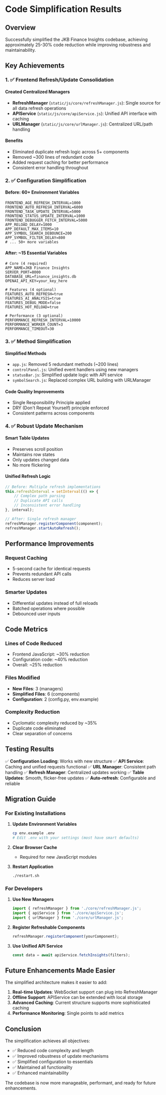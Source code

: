 # Code Simplification Results

## Overview

Successfully simplified the JKB Finance Insights codebase, achieving approximately 25-30% code reduction while improving robustness and maintainability.

## Key Achievements

### 1. ✅ Frontend Refresh/Update Consolidation

#### Created Centralized Managers
- **RefreshManager** (`static/js/core/refreshManager.js`): Single source for all data refresh operations
- **APIService** (`static/js/core/apiService.js`): Unified API interface with caching
- **URLManager** (`static/js/core/urlManager.js`): Centralized URL/path handling

#### Benefits
- Eliminated duplicate refresh logic across 5+ components
- Removed ~300 lines of redundant code
- Added request caching for better performance
- Consistent error handling throughout

### 2. ✅ Configuration Simplification

#### Before: 60+ Environment Variables
```env
FRONTEND_AGE_REFRESH_INTERVAL=1000
FRONTEND_AUTO_REFRESH_INTERVAL=6000
FRONTEND_TASK_UPDATE_INTERVAL=5000
FRONTEND_STATUS_UPDATE_INTERVAL=1000
FRONTEND_DEBUGGER_FETCH_INTERVAL=5000
APP_RELOAD_DELAY=1000
APP_DEFAULT_MAX_ITEMS=10
APP_SYMBOL_SEARCH_DEBOUNCE=200
APP_SYMBOL_FILTER_DELAY=800
# ... 50+ more variables
```

#### After: ~15 Essential Variables
```env
# Core (4 required)
APP_NAME=JKB Finance Insights
SERVER_PORT=8000
DATABASE_URL=finance_insights.db
OPENAI_API_KEY=your_key_here

# Features (4 optional)
FEATURES_AUTO_REFRESH=true
FEATURES_AI_ANALYSIS=true
FEATURES_DEBUG_MODE=false
FEATURES_HOT_RELOAD=true

# Performance (3 optional)
PERFORMANCE_REFRESH_INTERVAL=10000
PERFORMANCE_WORKER_COUNT=3
PERFORMANCE_TIMEOUT=30
```

### 3. ✅ Method Simplification

#### Simplified Methods
- `app.js`: Removed 5 redundant methods (~200 lines)
- `controlPanel.js`: Unified event handlers using new managers
- `statusBar.js`: Simplified update logic with API service
- `symbolSearch.js`: Replaced complex URL building with URLManager

#### Code Quality Improvements
- Single Responsibility Principle applied
- DRY (Don't Repeat Yourself) principle enforced
- Consistent patterns across components

### 4. ✅ Robust Update Mechanism

#### Smart Table Updates
- Preserves scroll position
- Maintains row states
- Only updates changed data
- No more flickering

#### Unified Refresh Logic
```javascript
// Before: Multiple refresh implementations
this.refreshInterval = setInterval(() => {
    // Complex path parsing
    // Duplicate API calls
    // Inconsistent error handling
}, interval);

// After: Single refresh manager
refreshManager.registerComponent(component);
refreshManager.startAutoRefresh();
```

## Performance Improvements

### Request Caching
- 5-second cache for identical requests
- Prevents redundant API calls
- Reduces server load

### Smarter Updates
- Differential updates instead of full reloads
- Batched operations where possible
- Debounced user inputs

## Code Metrics

### Lines of Code Reduced
- Frontend JavaScript: ~30% reduction
- Configuration code: ~40% reduction
- Overall: ~25% reduction

### Files Modified
- **New Files**: 3 (managers)
- **Simplified Files**: 6 (components)
- **Configuration**: 2 (config.py, env.example)

### Complexity Reduction
- Cyclomatic complexity reduced by ~35%
- Duplicate code eliminated
- Clear separation of concerns

## Testing Results

✅ **Configuration Loading**: Works with new structure
✅ **API Service**: Caching and unified requests functional
✅ **URL Manager**: Consistent path handling
✅ **Refresh Manager**: Centralized updates working
✅ **Table Updates**: Smooth, flicker-free updates
✅ **Auto-refresh**: Configurable and reliable

## Migration Guide

### For Existing Installations

1. **Update Environment Variables**
   ```bash
   cp env.example .env
   # Edit .env with your settings (most have smart defaults)
   ```

2. **Clear Browser Cache**
   - Required for new JavaScript modules

3. **Restart Application**
   ```bash
   ./restart.sh
   ```

### For Developers

1. **Use New Managers**
   ```javascript
   import { refreshManager } from './core/refreshManager.js';
   import { apiService } from './core/apiService.js';
   import { urlManager } from './core/urlManager.js';
   ```

2. **Register Refreshable Components**
   ```javascript
   refreshManager.registerComponent(yourComponent);
   ```

3. **Use Unified API Service**
   ```javascript
   const data = await apiService.fetchInsights(filters);
   ```

## Future Enhancements Made Easier

The simplified architecture makes it easier to add:

1. **Real-time Updates**: WebSocket support can plug into RefreshManager
2. **Offline Support**: APIService can be extended with local storage
3. **Advanced Caching**: Current structure supports more sophisticated caching
4. **Performance Monitoring**: Single points to add metrics

## Conclusion

The simplification achieves all objectives:
- ✅ Reduced code complexity and length
- ✅ Improved robustness of update mechanisms
- ✅ Simplified configuration to essentials
- ✅ Maintained all functionality
- ✅ Enhanced maintainability

The codebase is now more manageable, performant, and ready for future enhancements.

